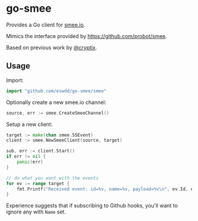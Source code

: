 # go-smee

Provides a Go client for [smee.io](https://smee.io).

Mimics the interface provided by <https://github.com/probot/smee>.

Based on previous work by [@cryptix](https://github.com/cryptix/goSSEClient).

## Usage

Import:

```go
import "github.com/eswdd/go-smee/smee"
```

Optionally create a new smee.io channel:

```go
source, err := smee.CreateSmeeChannel()
```

Setup a new client:

```go
target := make(chan smee.SSEvent)
client := smee.NewSmeeClient(source, target)

sub, err := client.Start()
if err != nil {
    panic(err)
}

// do what you want with the events
for ev := range target {
    fmt.Printf("Received event: id=%v, name=%v, payload=%v\n", ev.Id, ev.Name, string(ev.Data))
}
```

Experience suggests that if subscribing to Github hooks, you'll want to ignore
any with `Name` set.
